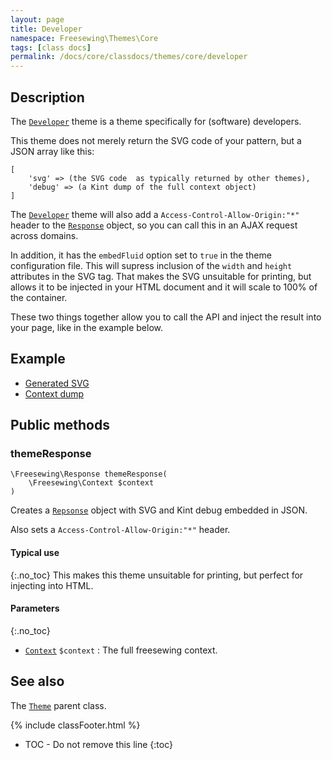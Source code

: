 ```yaml
---
layout: page
title: Developer
namespace: Freesewing\Themes\Core
tags: [class docs]
permalink: /docs/core/classdocs/themes/core/developer
---
```

## Description 

The [`Developer`](developer) theme is a theme specifically for (software) developers.

This theme does not merely return the SVG code of your pattern, but a JSON array like this:

```php?start_inline=1
[
    'svg' => (the SVG code  as typically returned by other themes),
    'debug' => (a Kint dump of the full context object)
]
```

The [`Developer`](developer) theme will also add a `Access-Control-Allow-Origin:"*"` header 
to the [`Response`](../../src/response) object, so you can call this in an AJAX request across 
domains.

In addition, it has the `embedFluid` option set to `true` in the theme configuration file.
This will supress inclusion of the `width` and `height` attributes in the SVG tag.
That makes the SVG unsuitable for printing, but allows it to be injected in your HTML
document and it will scale to 100% of the container.

These two things together allow you to call the API and inject the result into your page, 
like in the example below.

## Example 

<ul class="nav nav-tabs" role="tablist">
    <li class="nav-item"><a class="nav-link active" href="#svg" role="tab" data-toggle="tab">Generated SVG</a></li>
    <li class="nav-item"><a class="nav-link" href="#kint" role="tab" data-toggle="tab">Context dump</a></li>
</ul>

<div class="tab-content">
<div role="tabpanel" class="tab-pane active" id="svg" markdown="1">
</div>
<div role="tabpanel" class="tab-pane" id="kint" markdown="1">
</div>
</div>

## Public methods

### themeResponse

```php?start_inline=1
\Freesewing\Response themeResponse(
    \Freesewing\Context $context
)
```

Creates a [`Repsonse`](../../src/response) object with SVG and Kint debug embedded in JSON.

Also sets a `Access-Control-Allow-Origin:"*"` header.

#### Typical use
{:.no_toc}
This makes this theme unsuitable for printing, but perfect for injecting into HTML.

#### Parameters
{:.no_toc}

- [`Context`](../../src/context) `$context` : The full freesewing context.

## See also

The [`Theme`](theme) parent class.

{% include classFooter.html %}
* TOC - Do not remove this line
{:toc}

<script>
$.ajax({
    type: "GET",
    url: 'https://api.freesewing.org/?service=draft&pattern=AaronAshirt&theme=Developer',
    success: function(data) {
        data = jQuery.parseJSON(data);
        $('#svg').html(data.svg);
        $('#kint').html(data.debug);
    }
});
</script>

